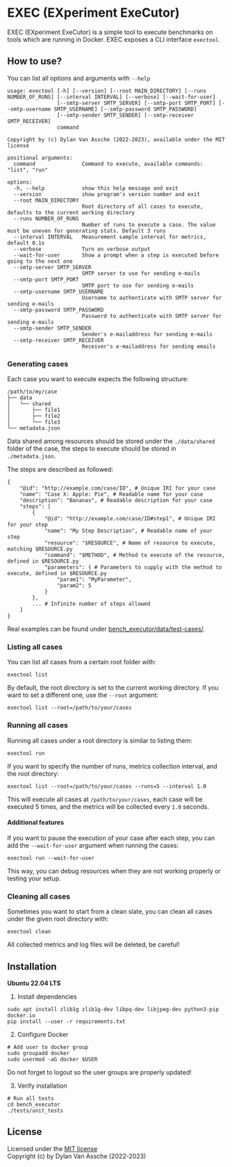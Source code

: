 # EXEC (EXperiment ExeCutor)

EXEC (EXperiment ExeCutor) is a simple tool to execute benchmarks
on tools which are running in Docker. EXEC exposes a CLI interface `exectool`.

## How to use?

You can list all options and arguments with `--help`

```
usage: exectool [-h] [--version] [--root MAIN_DIRECTORY] [--runs NUMBER_OF_RUNS] [--interval INTERVAL] [--verbose] [--wait-for-user]
                [--smtp-server SMTP_SERVER] [--smtp-port SMTP_PORT] [--smtp-username SMTP_USERNAME] [--smtp-password SMTP_PASSWORD]
                [--smtp-sender SMTP_SENDER] [--smtp-receiver SMTP_RECEIVER]
                command

Copyright by (c) Dylan Van Assche (2022-2023), available under the MIT license

positional arguments:
  command               Command to execute, available commands: "list", "run"

options:
  -h, --help            show this help message and exit
  --version             show program's version number and exit
  --root MAIN_DIRECTORY
                        Root directory of all cases to execute, defaults to the current working directory
  --runs NUMBER_OF_RUNS
                        Number of runs to execute a case. The value must be uneven for generating stats. Default 3 runs
  --interval INTERVAL   Measurement sample interval for metrics, default 0.1s
  --verbose             Turn on verbose output
  --wait-for-user       Show a prompt when a step is executed before going to the next one
  --smtp-server SMTP_SERVER
                        SMTP server to use for sending e-mails
  --smtp-port SMTP_PORT
                        SMTP port to use for sending e-mails
  --smtp-username SMTP_USERNAME
                        Username to authenticate with SMTP server for sending e-mails
  --smtp-password SMTP_PASSWORD
                        Password to authenticate with SMTP server for sending e-mails
  --smtp-sender SMTP_SENDER
                        Sender's e-mailaddress for sending e-mails
  --smtp-receiver SMTP_RECEIVER
                        Receiver's e-mailaddress for sending emails
```

### Generating cases

Each case you want to execute expects the following structure:

```
/path/to/my/case
├── data
│   └── shared
│       ├── file1
│       ├── file2
│       └── file3
└── metadata.json
```

Data shared among resources should be stored under the `./data/shared` folder
of the case, the steps to execute should be stored in `./metadata.json`.

The steps are described as followed:

```
{
    "@id": "http://example.com/case/ID", # Unique IRI for your case
    "name": "Case X: Apple: Pie", # Readable name for your case
    "description": "Bananas", # Readable description for your case
    "steps": [
        {
            "@id": "http://example.com/case/ID#step1", # Unique IRI for your step
            "name": "My Step Description", # Readable name of your step
            "resource": "$RESOURCE", # Name of resource to execute, matching $RESOURCE.py
            "command": "$METHOD", # Method to execute of the resource, defined in $RESOURCE.py
            "parameters": { # Parameters to supply with the method to execute, defined in $RESOURCE.py
                "param1": "MyParameter",
                "param2": 5
            }
        },
        ... # Infinite number of steps allowed
    ]
}
```

Real examples can be found under [bench_executor/data/test-cases/](bench_executor/data/test-cases/).

### Listing all cases

You can list all cases from a certain root folder with:

```
exectool list
```

By default, the root directory is set to the current working directory.
If you want to set a different one, use the `--root` argument:

```
exectool list --root=/path/to/your/cases
```

### Running all cases

Running all cases under a root directory is similar to listing them:

```
exectool run
```

If you want to specify the number of runs, metrics collection interval, 
and the root directory:

```
exectool list --root=/path/to/your/cases --runs=5 --interval 1.0
```

This will execute all cases at `/path/to/your/cases`,
each case will be executed 5 times,
and the metrics will be collected every `1.0` seconds.

#### Additional features

If you want to pause the execution of your case after each step,
you can add the `--wait-for-user` argument when running the cases:

```
exectool run --wait-for-user
```

This way, you can debug resources when they are not working properly or testing
your setup.

### Cleaning all cases

Sometimes you want to start from a clean slate, you can clean all cases under 
the given root directory with:

```
exectool clean
```

All collected metrics and log files will be deleted, be careful!

## Installation

**Ubuntu 22.04 LTS**

1. Install dependencies

```
sudo apt install zlib1g zlib1g-dev libpq-dev libjpeg-dev python3-pip docker.io
pip install --user -r requirements.txt
```

2. Configure Docker

```
# Add user to docker group
sudo groupadd docker
sudo usermod -aG docker $USER
```

Do not forget to logout so the user groups are properly updated!

3. Verify installation

```
# Run all tests
cd bench_executor
./tests/unit_tests
```

## License

Licensed under the [MIT license](./LICENSE)<br>
Copyright (c) by Dylan Van Assche (2022-2023)
